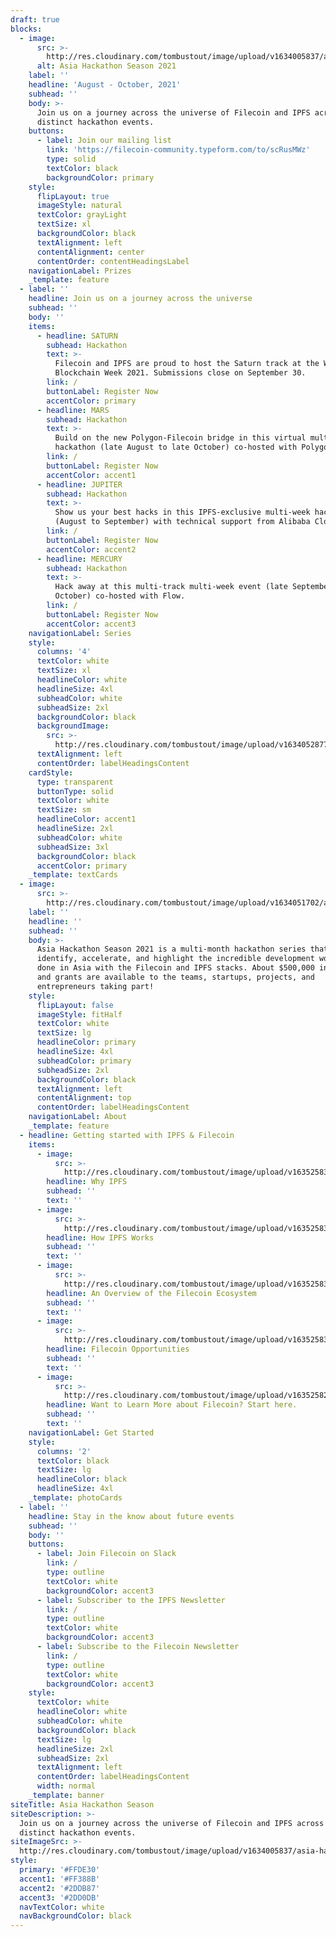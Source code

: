 ```yaml
---
draft: true
blocks:
  - image:
      src: >-
        http://res.cloudinary.com/tombustout/image/upload/v1634005837/asia-hackathon-hero_isb8ak.png
      alt: Asia Hackathon Season 2021
    label: ''
    headline: 'August - October, 2021'
    subhead: ''
    body: >-
      Join us on a journey across the universe of Filecoin and IPFS across four
      distinct hackathon events.
    buttons:
      - label: Join our mailing list
        link: 'https://filecoin-community.typeform.com/to/scRusMWz'
        type: solid
        textColor: black
        backgroundColor: primary
    style:
      flipLayout: true
      imageStyle: natural
      textColor: grayLight
      textSize: xl
      backgroundColor: black
      textAlignment: left
      contentAlignment: center
      contentOrder: contentHeadingsLabel
    navigationLabel: Prizes
    _template: feature
  - label: ''
    headline: Join us on a journey across the universe
    subhead: ''
    body: ''
    items:
      - headline: SATURN
        subhead: Hackathon
        text: >-
          Filecoin and IPFS are proud to host the Saturn track at the Wanxiang
          Blockchain Week 2021. Submissions close on September 30.
        link: /
        buttonLabel: Register Now
        accentColor: primary
      - headline: MARS
        subhead: Hackathon
        text: >-
          Build on the new Polygon-Filecoin bridge in this virtual multi-week
          hackathon (late August to late October) co-hosted with Polygon.
        link: /
        buttonLabel: Register Now
        accentColor: accent1
      - headline: JUPITER
        subhead: Hackathon
        text: >-
          Show us your best hacks in this IPFS-exclusive multi-week hackathon
          (August to September) with technical support from Alibaba Cloud.
        link: /
        buttonLabel: Register Now
        accentColor: accent2
      - headline: MERCURY
        subhead: Hackathon
        text: >-
          Hack away at this multi-track multi-week event (late September to late
          October) co-hosted with Flow.
        link: /
        buttonLabel: Register Now
        accentColor: accent3
    navigationLabel: Series
    style:
      columns: '4'
      textColor: white
      textSize: xl
      headlineColor: white
      headlineSize: 4xl
      subheadColor: white
      subheadSize: 2xl
      backgroundColor: black
      backgroundImage:
        src: >-
          http://res.cloudinary.com/tombustout/image/upload/v1634052877/space_bg_i9grrg.png
      textAlignment: left
      contentOrder: labelHeadingsContent
    cardStyle:
      type: transparent
      buttonType: solid
      textColor: white
      textSize: sm
      headlineColor: accent1
      headlineSize: 2xl
      subheadColor: white
      subheadSize: 3xl
      backgroundColor: black
      accentColor: primary
    _template: textCards
  - image:
      src: >-
        http://res.cloudinary.com/tombustout/image/upload/v1634051702/astronaut_adbtov.png
    label: ''
    headline: ''
    subhead: ''
    body: >-
      Asia Hackathon Season 2021 is a multi-month hackathon series that will
      identify, accelerate, and highlight the incredible development work being
      done in Asia with the Filecoin and IPFS stacks. About $500,000 in prizes
      and grants are available to the teams, startups, projects, and
      entrepreneurs taking part!
    style:
      flipLayout: false
      imageStyle: fitHalf
      textColor: white
      textSize: lg
      headlineColor: primary
      headlineSize: 4xl
      subheadColor: primary
      subheadSize: 2xl
      backgroundColor: black
      textAlignment: left
      contentAlignment: top
      contentOrder: labelHeadingsContent
    navigationLabel: About
    _template: feature
  - headline: Getting started with IPFS & Filecoin
    items:
      - image:
          src: >-
            http://res.cloudinary.com/tombustout/image/upload/v1635258307/why-ipfs_lwt8cv.png
        headline: Why IPFS
        subhead: ''
        text: ''
      - image:
          src: >-
            http://res.cloudinary.com/tombustout/image/upload/v1635258314/how-ipfs-works_mnha4d.png
        headline: How IPFS Works
        subhead: ''
        text: ''
      - image:
          src: >-
            http://res.cloudinary.com/tombustout/image/upload/v1635258338/filecoin-ecosystem-overview_e98fbi.png
        headline: An Overview of the Filecoin Ecosystem
        subhead: ''
        text: ''
      - image:
          src: >-
            http://res.cloudinary.com/tombustout/image/upload/v1635258344/filecoin-opportunities_velarn.png
        headline: Filecoin Opportunities
        subhead: ''
        text: ''
      - image:
          src: >-
            http://res.cloudinary.com/tombustout/image/upload/v1635258274/filecoin-learn-more_xn4wfx.png
        headline: Want to Learn More about Filecoin? Start here.
        subhead: ''
        text: ''
    navigationLabel: Get Started
    style:
      columns: '2'
      textColor: black
      textSize: lg
      headlineColor: black
      headlineSize: 4xl
    _template: photoCards
  - label: ''
    headline: Stay in the know about future events
    subhead: ''
    body: ''
    buttons:
      - label: Join Filecoin on Slack
        link: /
        type: outline
        textColor: white
        backgroundColor: accent3
      - label: Subscriber to the IPFS Newsletter
        link: /
        type: outline
        textColor: white
        backgroundColor: accent3
      - label: Subscribe to the Filecoin Newsletter
        link: /
        type: outline
        textColor: white
        backgroundColor: accent3
    style:
      textColor: white
      headlineColor: white
      subheadColor: white
      backgroundColor: black
      textSize: lg
      headlineSize: 2xl
      subheadSize: 2xl
      textAlignment: left
      contentOrder: labelHeadingsContent
      width: normal
    _template: banner
siteTitle: Asia Hackathon Season
siteDescription: >-
  Join us on a journey across the universe of Filecoin and IPFS across four
  distinct hackathon events.
siteImageSrc: >-
  http://res.cloudinary.com/tombustout/image/upload/v1634005837/asia-hackathon-hero_isb8ak.png
style:
  primary: '#FFDE30'
  accent1: '#FF388B'
  accent2: '#2DDB87'
  accent3: '#2DD0DB'
  navTextColor: white
  navBackgroundColor: black
---
```


